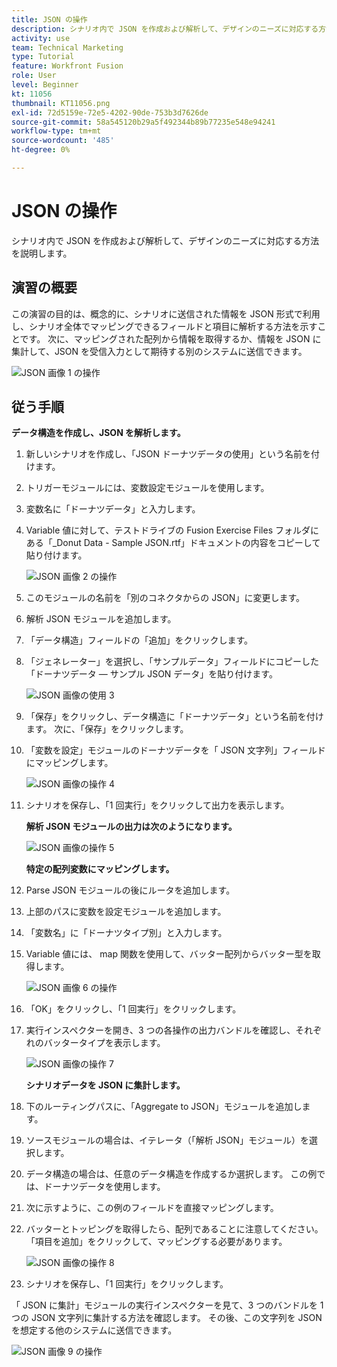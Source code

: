 ```yaml
---
title: JSON の操作
description: シナリオ内で JSON を作成および解析して、デザインのニーズに対応する方法を説明します。
activity: use
team: Technical Marketing
type: Tutorial
feature: Workfront Fusion
role: User
level: Beginner
kt: 11056
thumbnail: KT11056.png
exl-id: 72d5159e-72e5-4202-90de-753b3d7626de
source-git-commit: 58a545120b29a5f492344b89b77235e548e94241
workflow-type: tm+mt
source-wordcount: '485'
ht-degree: 0%

---
```


# JSON の操作

シナリオ内で JSON を作成および解析して、デザインのニーズに対応する方法を説明します。

## 演習の概要

この演習の目的は、概念的に、シナリオに送信された情報を JSON 形式で利用し、シナリオ全体でマッピングできるフィールドと項目に解析する方法を示すことです。 次に、マッピングされた配列から情報を取得するか、情報を JSON に集計して、JSON を受信入力として期待する別のシステムに送信できます。

![JSON 画像 1 の操作](../12-exercises/assets/working-with-json-walkthrough-1.png)

## 従う手順

**データ構造を作成し、JSON を解析します。**

1. 新しいシナリオを作成し、「JSON ドーナツデータの使用」という名前を付けます。
1. トリガーモジュールには、変数設定モジュールを使用します。
1. 変数名に「ドーナツデータ」と入力します。
1. Variable 値に対して、テストドライブの Fusion Exercise Files フォルダにある「_Donut Data - Sample JSON.rtf」ドキュメントの内容をコピーして貼り付けます。

   ![JSON 画像 2 の操作](../12-exercises/assets/working-with-json-walkthrough-2.png)

1. このモジュールの名前を「別のコネクタからの JSON」に変更します。
1. 解析 JSON モジュールを追加します。
1. 「データ構造」フィールドの「追加」をクリックします。
1. 「ジェネレーター」を選択し、「サンプルデータ」フィールドにコピーした「ドーナツデータ — サンプル JSON データ」を貼り付けます。

   ![JSON 画像の使用 3](../12-exercises/assets/working-with-json-walkthrough-3.png)

1. 「保存」をクリックし、データ構造に「ドーナツデータ」という名前を付けます。 次に、「保存」をクリックします。
1. 「変数を設定」モジュールのドーナツデータを「 JSON 文字列」フィールドにマッピングします。

   ![JSON 画像の操作 4](../12-exercises/assets/working-with-json-walkthrough-4.png)

1. シナリオを保存し、「1 回実行」をクリックして出力を表示します。

   **解析 JSON モジュールの出力は次のようになります。**

   ![JSON 画像の操作 5](../12-exercises/assets/working-with-json-walkthrough-5.png)

   **特定の配列変数にマッピングします。**

1. Parse JSON モジュールの後にルータを追加します。
1. 上部のパスに変数を設定モジュールを追加します。
1. 「変数名」に「ドーナツタイプ別」と入力します。
1. Variable 値には、 map 関数を使用して、バッター配列からバッター型を取得します。

   ![JSON 画像 6 の操作](../12-exercises/assets/working-with-json-walkthrough-6.png)

1. 「OK」をクリックし、「1 回実行」をクリックします。
1. 実行インスペクターを開き、3 つの各操作の出力バンドルを確認し、それぞれのバッタータイプを表示します。

   ![JSON 画像の操作 7](../12-exercises/assets/working-with-json-walkthrough-7.png)

   **シナリオデータを JSON に集計します。**

1. 下のルーティングパスに、「Aggregate to JSON」モジュールを追加します。
1. ソースモジュールの場合は、イテレータ（「解析 JSON」モジュール）を選択します。
1. データ構造の場合は、任意のデータ構造を作成するか選択します。 この例では、ドーナツデータを使用します。
1. 次に示すように、この例のフィールドを直接マッピングします。
1. バッターとトッピングを取得したら、配列であることに注意してください。「項目を追加」をクリックして、マッピングする必要があります。

   ![JSON 画像の操作 8](../12-exercises/assets/working-with-json-walkthrough-8.png)

1. シナリオを保存し、「1 回実行」をクリックします。

「 JSON に集計」モジュールの実行インスペクターを見て、3 つのバンドルを 1 つの JSON 文字列に集計する方法を確認します。 その後、この文字列を JSON を想定する他のシステムに送信できます。

![JSON 画像 9 の操作](../12-exercises/assets/working-with-json-walkthrough-9.png)
